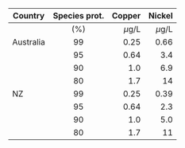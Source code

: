 | Country | Species prot. | Copper | Nickel | 
| ------|:---:|------:|------:|
|        |  (%)     |  $\mu$g/L  | $\mu$g/L  | 
| Australia | 99  | 0.25 | 0.66 |
|  | 95  | 0.64 | 3.4 | 
|  | 90  | 1.0 | 6.9 | 
|  | 80  | 1.7 | 14 | 
| NZ | 99  | 0.25 | 0.39 |
|  | 95  | 0.64 | 2.3 |
|  | 90  | 1.0 | 5.0 | 
|  | 80  | 1.7 | 11 | 
